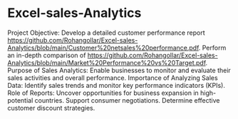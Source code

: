 # Excel-sales-Analytics

Project Objective:
Develop a detailed customer performance report https://github.com/Rohangollar/Excel-sales-Analytics/blob/main/Customer%20netsales%20performance.pdf.
Perform an in-depth comparison of https://github.com/Rohangollar/Excel-sales-Analytics/blob/main/Market%20Performance%20vs%20Target.pdf.
Purpose of Sales Analytics:
Enable businesses to monitor and evaluate their sales activities and overall performance.
Importance of Analyzing Sales Data:
Identify sales trends and monitor key performance indicators (KPIs).
Role of Reports:
Uncover opportunities for business expansion in high-potential countries.
Support consumer negotiations.
Determine effective customer discount strategies.
